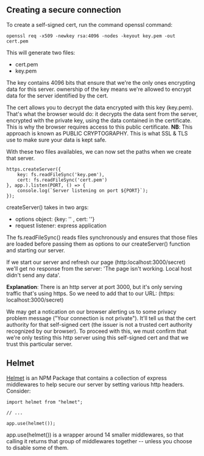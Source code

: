 ## Creating a secure connection

To create a self-signed cert, run the command openssl command: 

```  
openssl req -x509 -newkey rsa:4096 -nodes -keyout key.pem -out cert.pem  
```

This will generate two files: 

- cert.pem
- key.pem 

The key contains 4096 bits that ensure that we're the only ones encrypting data for this server.
ownership of the key means we're allowed to encrypt data for the server identified by the cert.

The cert allows you to decrypt the data encrypted with this key (key.pem). That's what the browser would do: it decrypts the data sent from the server, encrypted with the private key, using the data contained in the certificate. This is why the browser requires access to this public certificate. 
    **NB**: This approach is known as PUBLIC CRYPTOGRAPHY. This is what SSL & TLS use to make sure your data is kept safe.

With these two files availables, we can now set the paths when we create that server.

````
https.createServer({
    key: fs.readFileSync('key.pem'),
    cert: fs.readFileSync('cert.pem')
}, app.).listen(PORT, () => {
    console.log(`Server listening on port ${PORT}`);
});
````

createServer() takes in two args: 

- options object: {key: '' , cert: ''} 
- request listener: express application 

The fs.readFileSync() reads files synchronously and ensures that those files are loaded before passing them as options to our createServer() function and starting our server.

If we start our server and refresh our page (http:localhost:3000/secret) we'll get no response from the server: 'The page isn't working. Local host didn't send any data'. 

**Explanation**: There is an http server at port 3000, but it's only serving traffic that's using https. So we need to add that to our URL: (https: localhost:3000/secret)

We may get a notication on our browser alerting us to some privacy problem message ("Your connection is not private"). It'll tell us that the cert authority for that self-signed cert (the issuer is not a trusted cert authority recognized by our browser). To proceed with this, we must confirm that we're only testing this http server using this self-signed cert and that we trust this particular server. 

## Helmet

[Helmet](https://helmetjs.github.io/) is an NPM Package that contains a collection of express middlewares to help secure our server by setting various http headers. Consider:

````
import helmet from "helmet";

// ...

app.use(helmet());
````

app.use(helmet()) is a wrapper around 14 smaller middlewares, so that calling it returns that group of middlewares together -- unless you choose to disable some of them. 





